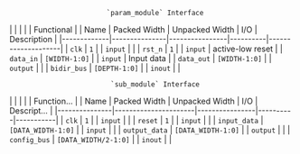                             `param_module` Interface                            
                                                                                
|             |               |                |          | Functional         |
| Name        | Packed Width  | Unpacked Width | I/O      | Description        |
|-------------|---------------|----------------|----------|--------------------|
| `clk`       | `1`           |                | `input`  |                    |
| `rst_n`     | `1`           |                | `input`  | active-low reset   |
| `data_in`   | `[WIDTH-1:0]` |                | `input`  | Input data         |
| `data_out`  | `[WIDTH-1:0]` |                | `output` |                    |
| `bidir_bus` | `[DEPTH-1:0]` |                | `inout`  |                    |
                                                                                
                             `sub_module` Interface                             
                                                                                
|               |                      |                |          | Function… |
| Name          | Packed Width         | Unpacked Width | I/O      | Descript… |
|---------------|----------------------|----------------|----------|-----------|
| `clk`         | `1`                  |                | `input`  |           |
| `reset`       | `1`                  |                | `input`  |           |
| `input_data`  | `[DATA_WIDTH-1:0]`   |                | `input`  |           |
| `output_data` | `[DATA_WIDTH-1:0]`   |                | `output` |           |
| `config_bus`  | `[DATA_WIDTH/2-1:0]` |                | `inout`  |           |
                                                                                
